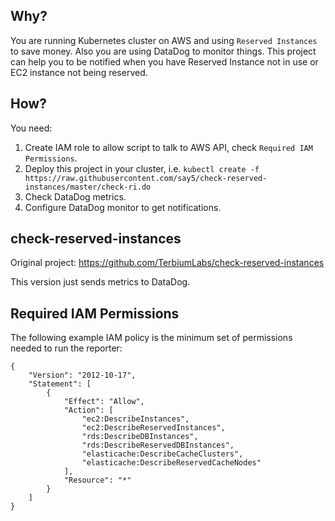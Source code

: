 ## Why?

You are running Kubernetes cluster on AWS and using `Reserved Instances` to save money. Also you are using DataDog to monitor things. This project can help you to be notified when you have Reserved Instance not in use or EC2 instance not being reserved.

## How?

You need:

1. Create IAM role to allow script to talk to AWS API, check `Required IAM Permissions`.
2. Deploy this project in your cluster, i.e. `kubectl create -f https://raw.githubusercontent.com/say5/check-reserved-instances/master/check-ri.do`
3. Check DataDog metrics.
4. Configure DataDog monitor to get notifications.

## check-reserved-instances

Original project:
https://github.com/TerbiumLabs/check-reserved-instances

This version just sends metrics to DataDog.

## Required IAM Permissions

The following example IAM policy is the minimum set of permissions
needed to run the reporter:


```
{
    "Version": "2012-10-17",
    "Statement": [
        {
            "Effect": "Allow",
            "Action": [
                "ec2:DescribeInstances",
                "ec2:DescribeReservedInstances",
                "rds:DescribeDBInstances",
                "rds:DescribeReservedDBInstances",
                "elasticache:DescribeCacheClusters",
                "elasticache:DescribeReservedCacheNodes"
            ],
            "Resource": "*"
        }
    ]
}
```

